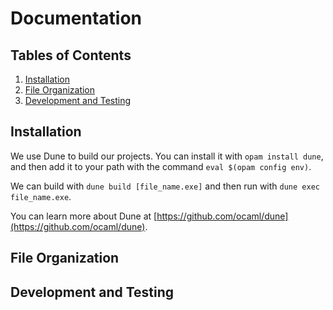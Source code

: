 # Documentation

## Tables of Contents

1. [Installation](/mclang#installation)
2. [File Organization]()
3. [Development and Testing]()

## Installation

We use Dune to build our projects. You can install it with `opam install dune`, and then add it to your path with the command `eval $(opam config env)`.

We can build with `dune build [file_name.exe]` and then run with `dune exec file_name.exe`.

You can learn more about Dune at [https://github.com/ocaml/dune](https://github.com/ocaml/dune).

## File Organization

## Development and Testing
